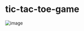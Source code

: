 # tic-tac-toe-game

![image](https://github.com/shubhanshurav/Tic-Tac-Toe-Game/assets/87806305/0e28be07-c640-47c7-a72a-4639e98b1248)
